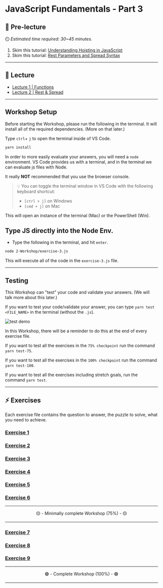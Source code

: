 # JavaScript Fundamentals - Part 3

## 🦊 Pre-lecture

⏲️ _Estimated time required: 30~45 minutes._

1. Skim this tutorial: [Understanding Hoisting in JavaScript](https://www.digitalocean.com/community/tutorials/understanding-hoisting-in-javascript)
1. Skim this tutorial: [Rest Parameters and Spread Syntax](https://javascript.info/rest-parameters-spread)

---

## 🦉 Lecture

- [Lecture 1 | Functions](./lecture/lecture-1-functions.md)
- [Lecture 2 | Rest & Spread](./lecture/lecture-2-rest-spread.md)

---

## Workshop Setup

Before starting the Workshop, please run the following in the terminal. It will install all of the required dependencies. (More on that later.)

Type `ctrl`+ `j` to open the terminal inside of VS Code.

```bash
yarn install
```

In order to more easily evaluate your answers, you will need a `node` environment. VS Code provides us with a terminal, and in the terminal we can evaluate js files with Node.

It really **NOT** recommended that you use the browser console.

> 💡 You can toggle the terminal window in VS Code with the following keyboard shortcut:
>
> - `[ctrl + j]` on Windows
> - `[cmd + j]` on Mac

This will open an instance of the terminal (Mac) or the PowerShell (Win).

## Type JS directly into the Node Env.

- Type the following in the terminal, and hit `enter`.

```bash
node 2-Workshop/exercise-3.js
```

This will execute all of the code in the `exercise-3.js` file.

---

## Testing

This Workshop can "test" your code and validate your answers. (We will talk more about this later.)

If you want to test your code/validate your answer, you can type `yarn test <FILE_NAME>` in the terminal (without the `.js`).

<img src="./lecture/assets/demo_test.gif" alt="test demo" />

In this Workshop, there will be a reminder to do this at the end of every exercise file.

If you want to test all the exercises in the `75% checkpoint` run the command `yarn test-75`.

If you want to test all the exercises in the `100% checkpoint` run the command `yarn test-100`.

If you want to test all the exercises including stretch goals, run the command `yarn test`.

---

## ⚡ Exercises

Each exercise file contains the question to answer, the puzzle to solve, what you need to achieve.

### [Exercise 1](./workshop/exercise-1.js)

### [Exercise 2](./workshop/exercise-2.js)

### [Exercise 3](./workshop/exercise-3.js)

### [Exercise 4](./workshop/exercise-4.js)

### [Exercise 5](./workshop/exercise-5.js)

### [Exercise 6](./workshop/exercise-6.js)

---

<center>🟡 - Minimally complete Workshop (75%) - 🟡</center>

---

### [Exercise 7](./workshop/exercise-7.js)

### [Exercise 8](./workshop/exercise-8.js)

### [Exercise 9](./workshop/exercise-9.js)

---

<center>🟢 - Complete Workshop (100%) - 🟢</center>

---
